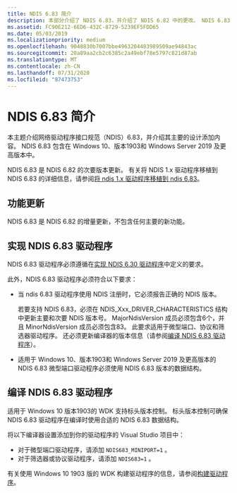 ```yaml
---
title: NDIS 6.83 简介
description: 本部分介绍了 NDIS 6.83，并介绍了 NDIS 6.82 中的更改。 NDIS 6.83 包含在 Windows 10 版本1903中。
ms.assetid: FC90E212-6ED6-432C-8729-5239EF5FDD65
ms.date: 05/03/2019
ms.localizationpriority: medium
ms.openlocfilehash: 9048830b7007bbe4963204483989509ae94843ac
ms.sourcegitcommit: 20a89aa2cb2c6385c2a49ebf78e5797c821d87ab
ms.translationtype: MT
ms.contentlocale: zh-CN
ms.lasthandoff: 07/31/2020
ms.locfileid: "87473753"
---
```

# <a name="introduction-to-ndis-683"></a>NDIS 6.83 简介

本主题介绍网络驱动程序接口规范（NDIS）6.83，并介绍其主要的设计添加内容。 NDIS 6.83 包含在 Windows 10、版本1903和 Windows Server 2019 及更高版本中。

NDIS 6.83 是 NDIS 6.82 的次要版本更新。 有关将 NDIS 1.x 驱动程序移植到 NDIS 6.83 的详细信息，请参阅[将 ndis 1.x 驱动程序移植到 ndis 6.83](porting-ndis-6-x-drivers-to-ndis-6-83.md)。

## <a name="feature-updates"></a>功能更新

NDIS 6.83 是 NDIS 6.82 的增量更新，不包含任何主要的新功能。

## <a name="implementing-an-ndis-683-driver"></a>实现 NDIS 6.83 驱动程序

NDIS 6.83 驱动程序必须遵循在[实现 NDIS 6.30 驱动程序](implementing-an-ndis-6-30-driver.md)中定义的要求。

此外，NDIS 6.83 驱动程序必须符合以下要求：

- 当 ndis 6.83 驱动程序使用 NDIS 注册时，它必须报告正确的 NDIS 版本。
   
   若要支持 NDIS 6.83，必须在 NDIS_Xxx_DRIVER_CHARACTERISTICS 结构中更新主要和次要 NDIS 版本号。 MajorNdisVersion 成员必须包含6个，并且 MinorNdisVersion 成员必须包含83。 此要求适用于微型端口、协议和筛选器驱动程序。 还必须更新编译器的版本信息（请参阅[编译 NDIS 6.83 驱动程序](#compiling-an-ndis-683-driver)）。

- 适用于 Windows 10、版本1903和 Windows Server 2019 及更高版本的 NDIS 6.83 微型端口驱动程序必须使用 NDIS 6.83 版本的数据结构。

## <a name="compiling-an-ndis-683-driver"></a>编译 NDIS 6.83 驱动程序

适用于 Windows 10 版本1903的 WDK 支持标头版本控制。 标头版本控制可确保 NDIS 6.83 驱动程序在编译时使用合适的 NDIS 6.83 数据结构。

将以下编译器设置添加到你的驱动程序的 Visual Studio 项目中：

- 对于微型端口驱动程序，请添加 `NDIS683_MINIPORT=1` 。
- 对于筛选器或协议驱动程序，请添加 `NDIS683=1` 。

有关使用 Windows 10 1903 版的 WDK 构建驱动程序的信息，请参阅[构建驱动程序](../develop/building-a-driver.md)。